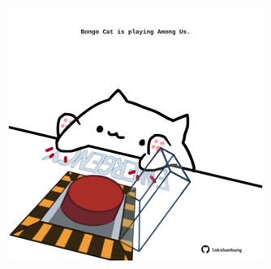 <!-- built at 28/09/2022, 14:12:53 UTC -->
<p align="center">
  <img width="500" height="500" src="./ReadmeImage.svg">
</p>
